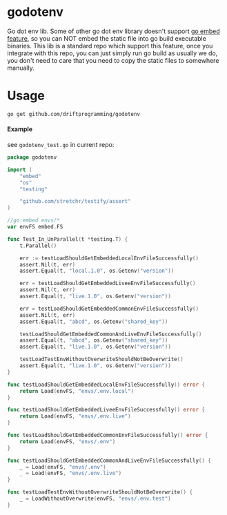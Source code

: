 # godotenv

Go dot env lib. Some of other go dot env library doesn't support [go embed feature](https://github.com/golang/go/blob/37588ffcb221c12c12882b591a16243ae2799fd1/src/embed/internal/embedtest/embed_test.go), so you can NOT embed the static file
into go build executable binaries. This lib is a standard repo which support this feature, once you integrate with this
repo, you can just simply run go build as usually we do, you don't need to care that you need to copy the static files
to somewhere manually.

# Usage

```commandline
go get github.com/driftprogramming/godotenv
```

#### Example
see `godotenv_test.go` in current repo:
```go
package godotenv

import (
	"embed"
	"os"
	"testing"

	"github.com/stretchr/testify/assert"
)

//go:embed envs/*
var envFS embed.FS

func Test_In_UnParallel(t *testing.T) {
	t.Parallel()

	err := testLoadShouldGetEmbeddedLocalEnvFileSuccessfully()
	assert.Nil(t, err)
	assert.Equal(t, "local.1.0", os.Getenv("version"))

	err = testLoadShouldGetEmbeddedLiveeEnvFileSuccessfully()
	assert.Nil(t, err)
	assert.Equal(t, "live.1.0", os.Getenv("version"))

	err = testLoadShouldGetEmbeddedCommonEnvFileSuccessfully()
	assert.Nil(t, err)
	assert.Equal(t, "abcd", os.Getenv("shared_key"))

	testLoadShouldGetEmbeddedCommonAndLiveEnvFileSuccessfully()
	assert.Equal(t, "abcd", os.Getenv("shared_key"))
	assert.Equal(t, "live.1.0", os.Getenv("version"))

	testLoadTestEnvWithoutOverwriteShouldNotBeOverwrite()
	assert.Equal(t, "live.1.0", os.Getenv("version"))
}

func testLoadShouldGetEmbeddedLocalEnvFileSuccessfully() error {
	return Load(envFS, "envs/.env.local")
}

func testLoadShouldGetEmbeddedLiveeEnvFileSuccessfully() error {
	return Load(envFS, "envs/.env.live")
}

func testLoadShouldGetEmbeddedCommonEnvFileSuccessfully() error {
	return Load(envFS, "envs/.env")
}

func testLoadShouldGetEmbeddedCommonAndLiveEnvFileSuccessfully() {
	_ = Load(envFS, "envs/.env")
	_ = Load(envFS, "envs/.env.live")
}

func testLoadTestEnvWithoutOverwriteShouldNotBeOverwrite() {
	_ = LoadWithoutOverwrite(envFS, "envs/.env.test")
}

```



